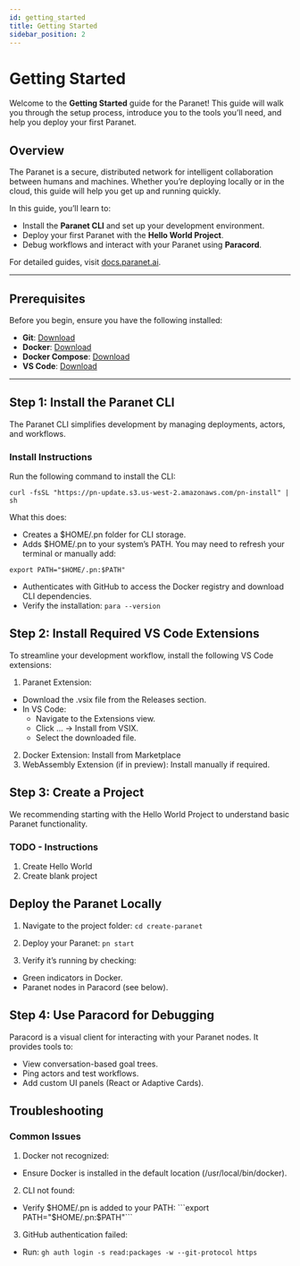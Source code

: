 ```yaml
---
id: getting_started
title: Getting Started
sidebar_position: 2
---
```


# Getting Started

Welcome to the **Getting Started** guide for the Paranet! This guide will walk you through the setup process, introduce you to the tools you’ll need, and help you deploy your first Paranet.

## Overview

The Paranet is a secure, distributed network for intelligent collaboration between humans and machines. Whether you’re deploying locally or in the cloud, this guide will help you get up and running quickly.

In this guide, you’ll learn to:
- Install the **Paranet CLI** and set up your development environment.
- Deploy your first Paranet with the **Hello World Project**.
- Debug workflows and interact with your Paranet using **Paracord**.

For detailed guides, visit [docs.paranet.ai](https://docs.paranet.ai).

---

## Prerequisites

Before you begin, ensure you have the following installed:
- **Git**: [Download](https://git-scm.com/downloads)
- **Docker**: [Download](https://docs.docker.com/get-docker/)
- **Docker Compose**: [Download](https://docs.docker.com/compose/)
- **VS Code**: [Download](https://code.visualstudio.com/)

---

## Step 1: Install the Paranet CLI

The Paranet CLI simplifies development by managing deployments, actors, and workflows.

### Install Instructions

Run the following command to install the CLI:
```
curl -fsSL "https://pn-update.s3.us-west-2.amazonaws.com/pn-install" | sh
```
What this does:

- Creates a $HOME/.pn folder for CLI storage.
- Adds $HOME/.pn to your system’s PATH. You may need to refresh your terminal or manually add:

```export PATH="$HOME/.pn:$PATH"```

- Authenticates with GitHub to access the Docker registry and download CLI dependencies.
- Verify the installation: ```para --version```

## Step 2: Install Required VS Code Extensions
To streamline your development workflow, install the following VS Code extensions:

1. Paranet Extension:

- Download the .vsix file from the Releases section.
- In VS Code:
  - Navigate to the Extensions view.
  - Click ... → Install from VSIX.
  - Select the downloaded file.
2. Docker Extension: Install from Marketplace
3. WebAssembly Extension (if in preview): Install manually if required.

## Step 3: Create a Project

We recommending starting with the Hello World Project to understand basic Paranet functionality.

### TODO - Instructions
1. Create Hello World
2. Create blank project

## Deploy the Paranet Locally
1. Navigate to the project folder: ```cd create-paranet```

2. Deploy your Paranet: ```pn start```

3. Verify it’s running by checking:
- Green indicators in Docker.
- Paranet nodes in Paracord (see below).

## Step 4: Use Paracord for Debugging

Paracord is a visual client for interacting with your Paranet nodes. It provides tools to:
- View conversation-based goal trees.
- Ping actors and test workflows.
- Add custom UI panels (React or Adaptive Cards).


## Troubleshooting

### Common Issues

1. Docker not recognized:
- Ensure Docker is installed in the default location (/usr/local/bin/docker).
2. CLI not found:
- Verify $HOME/.pn is added to your PATH: ```export PATH="$HOME/.pn:$PATH"```

3. GitHub authentication failed:

- Run: ```gh auth login -s read:packages -w --git-protocol https```
